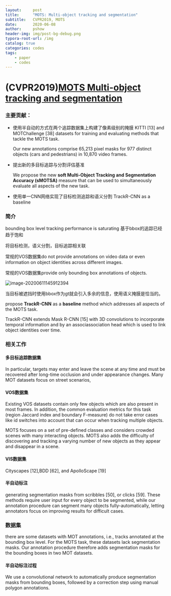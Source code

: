 ```yaml
---
layout:     post
title:      "MOTS: Multi-object tracking and segmentation"
subtitle:   CVPR2019, MOTS
date:       2020-06-08
author:     pshow
header-img: img/post-bg-debug.png
typora-root-url: /img
catalog: true
categories: codes
tags:
    - paper
    - codes
---
```

# (CVPR2019)[MOTS Multi-object tracking and segmentation](http://openaccess.thecvf.com/content_CVPR_2019/html/Voigtlaender_MOTS_Multi-Object_Tracking_and_Segmentation_CVPR_2019_paper.html)

### 主要贡献：

- 使用半自动的方式在两个追踪数据集上构建了像素级别的掩膜 KITTI [13] and MOTChallenge [38] datasets for training and evaluating methods that tackle the MOTS task.

  Our new annotations comprise 65,213 pixel masks for 977 distinct objects (cars and pedestrians) in 10,870 video frames.

- 提出新的多目标追踪与分割评估基准

  We propose the new **soft Multi-Object Tracking and Segmentation Accuracy (sMOTSA)** measure that can be used to simultaneously evaluate all aspects of the new task.

- 使用单一CNN网络实现了目标检测追踪和语义分割 TrackR-CNN as a baseline

### 简介

bounding box level tracking performance is saturating 基于bbox的追踪已经趋于饱和

将目标检测，语义分割，目标追踪相关联

常规的VOS数据集do not provide annotations on video data or even information on object identities across different images.

常规的VOS数据集provide only bounding box annotations of objects.

![image-20200611145912394](MOTSMulti-objecttrackingandsegmentation/image-20200611145912394.png)

当目标被遮挡时使用bbox作为gt就会引入多余的信息，使用语义掩膜是恰当的。

propose **TrackR-CNN** as a **baseline** method which addresses all aspects of the MOTS task.

TrackR-CNN extends Mask R-CNN [15] with 3D convolutions to incorporate temporal information and by an associassociation head which is used to link object identities over time.

### 相关工作

#### 多目标追踪数据集

In particular, targets may enter and leave the scene at any time and must be recovered after long-time occlusion and under appearance changes. Many MOT datasets focus on street scenarios,

#### VOS数据集

Existing VOS datasets contain only few objects which are also present in most frames. In addition, the common evaluation metrics for this task (region Jaccard index and boundary F-measure) do not take error cases like id switches into account that can occur when tracking multiple objects.

MOTS focuses on a set of pre-defined classes and considers crowded scenes with many interacting objects. MOTS also adds the difficulty of discovering and tracking a varying number of new objects as they appear and disappear in a scene.

#### VIS数据集

Cityscapes [12],BDD [62], and ApolloScape [19]

#### 半自动标注

generating segmentation masks from scribbles [50], or clicks [59]. These methods require user input for every object to be segmented, while our annotation procedure can segment many objects fully-automatically, letting annotators focus on improving results for difficult cases.

### 数据集

there are some datasets with MOT annotations, i.e., tracks annotated at the bounding box level. For the MOTS task, these datasets lack segmentation masks. Our annotation procedure therefore adds segmentation masks for the bounding boxes in two MOT datasets.

#### 半自动标注过程

We use a convolutional network to automatically produce segmentation masks from bounding boxes, followed by a correction step using manual polygon annotations.